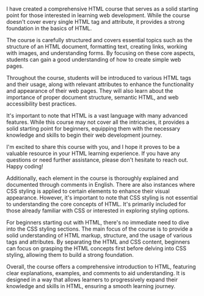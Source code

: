 І have created a comprehensive HTML course that serves as a solid starting point for those interested in learning web development. While the course doesn't cover every single HTML tag and attribute, it provides a strong foundation in the basics of HTML.

The course is carefully structured and covers essential topics such as the structure of an HTML document, formatting text, creating links, working with images, and understanding forms. By focusing on these core aspects, students can gain a good understanding of how to create simple web pages.

Throughout the course, students will be introduced to various HTML tags and their usage, along with relevant attributes to enhance the functionality and appearance of their web pages. They will also learn about the importance of proper document structure, semantic HTML, and web accessibility best practices.

It's important to note that HTML is a vast language with many advanced features. While this course may not cover all the intricacies, it provides a solid starting point for beginners, equipping them with the necessary knowledge and skills to begin their web development journey.

I'm excited to share this course with you, and I hope it proves to be a valuable resource in your HTML learning experience. If you have any questions or need further assistance, please don't hesitate to reach out. Happy coding!

Additionally, each element in the course is thoroughly explained and documented through comments in English. There are also instances where CSS styling is applied to certain elements to enhance their visual appearance. However, it's important to note that CSS styling is not essential to understanding the core concepts of HTML. It's primarily included for those already familiar with CSS or interested in exploring styling options.

For beginners starting out with HTML, there's no immediate need to dive into the CSS styling sections. The main focus of the course is to provide a solid understanding of HTML markup, structure, and the usage of various tags and attributes. By separating the HTML and CSS content, beginners can focus on grasping the HTML concepts first before delving into CSS styling, allowing them to build a strong foundation.

Overall, the course offers a comprehensive introduction to HTML, featuring clear explanations, examples, and comments to aid understanding. It is designed in a way that allows learners to progressively expand their knowledge and skills in HTML, ensuring a smooth learning journey.
